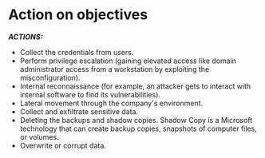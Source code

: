 # Action on objectives

***ACTIONS:***

- Collect the credentials from users.
- Perform privilege escalation (gaining elevated access like domain administrator access from a workstation by exploiting the misconfiguration).
- Internal reconnaissance (for example, an attacker gets to interact with internal software to find its vulnerabilities).
- Lateral movement through the company's environment.
- Collect and exfiltrate sensitive data.
- Deleting the backups and shadow copies. Shadow Copy is a Microsoft technology that can create backup copies, snapshots of computer files, or volumes. 
- Overwrite or corrupt data.

